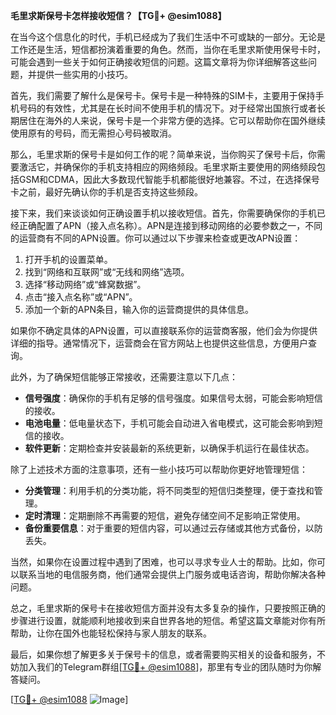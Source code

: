 **毛里求斯保号卡怎样接收短信？【TG💪+ @esim1088】**

在当今这个信息化的时代，手机已经成为了我们生活中不可或缺的一部分。无论是工作还是生活，短信都扮演着重要的角色。然而，当你在毛里求斯使用保号卡时，可能会遇到一些关于如何正确接收短信的问题。这篇文章将为你详细解答这些问题，并提供一些实用的小技巧。

首先，我们需要了解什么是保号卡。保号卡是一种特殊的SIM卡，主要用于保持手机号码的有效性，尤其是在长时间不使用手机的情况下。对于经常出国旅行或者长期居住在海外的人来说，保号卡是一个非常方便的选择。它可以帮助你在国外继续使用原有的号码，而无需担心号码被取消。

那么，毛里求斯的保号卡是如何工作的呢？简单来说，当你购买了保号卡后，你需要激活它，并确保你的手机支持相应的网络频段。毛里求斯主要使用的网络频段包括GSM和CDMA，因此大多数现代智能手机都能很好地兼容。不过，在选择保号卡之前，最好先确认你的手机是否支持这些频段。

接下来，我们来谈谈如何正确设置手机以接收短信。首先，你需要确保你的手机已经正确配置了APN（接入点名称）。APN是连接到移动网络的必要参数之一，不同的运营商有不同的APN设置。你可以通过以下步骤来检查或更改APN设置：

1. 打开手机的设置菜单。
2. 找到“网络和互联网”或“无线和网络”选项。
3. 选择“移动网络”或“蜂窝数据”。
4. 点击“接入点名称”或“APN”。
5. 添加一个新的APN条目，输入你的运营商提供的具体信息。

如果你不确定具体的APN设置，可以直接联系你的运营商客服，他们会为你提供详细的指导。通常情况下，运营商会在官方网站上也提供这些信息，方便用户查询。

此外，为了确保短信能够正常接收，还需要注意以下几点：

- **信号强度**：确保你的手机有足够的信号强度。如果信号太弱，可能会影响短信的接收。
- **电池电量**：低电量状态下，手机可能会自动进入省电模式，这可能会影响到短信的接收。
- **软件更新**：定期检查并安装最新的系统更新，以确保手机运行在最佳状态。

除了上述技术方面的注意事项，还有一些小技巧可以帮助你更好地管理短信：

- **分类管理**：利用手机的分类功能，将不同类型的短信归类整理，便于查找和管理。
- **定时清理**：定期删除不再需要的短信，避免存储空间不足影响正常使用。
- **备份重要信息**：对于重要的短信内容，可以通过云存储或其他方式备份，以防丢失。

当然，如果你在设置过程中遇到了困难，也可以寻求专业人士的帮助。比如，你可以联系当地的电信服务商，他们通常会提供上门服务或电话咨询，帮助你解决各种问题。

总之，毛里求斯的保号卡在接收短信方面并没有太多复杂的操作，只要按照正确的步骤进行设置，就能顺利地接收到来自世界各地的短信。希望这篇文章能对你有所帮助，让你在国外也能轻松保持与家人朋友的联系。

最后，如果你想了解更多关于保号卡的信息，或者需要购买相关的设备和服务，不妨加入我们的Telegram群组[[TG💪+ @esim1088](https://t.me/s/esim1088)]，那里有专业的团队随时为你解答疑问。

[[TG💪+ @esim1088](https://t.me/s/esim1088) ![Image](https://i.postimg.cc/4NQfJmqS/Snipaste-2025-05-13-00-14-12.png)]
